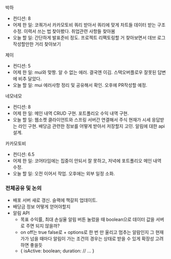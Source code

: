 
박하

- 컨디션: 8
- 어제 한 일: 코쿼가서 카카모토비 쿼리 받아서 쿼리에 맞게 차트들 데이터 받는 구조 수정. 이력서 쓰는 법 찾아봤다. 취업관련 사항들 찾아봄
- 오늘 할 일: 간단하게 발표준비 정도. 프로젝트 리팩토링할 거 찾아보면서 데브 로그 작성할만한 거리 찾아보기

제이

- 컨디션: 5
- 어제 한 일: mui와 맞짱. 알 수 없는 에러. 결국엔 이김. 스택오버플로우 잘못된 답변에 비추 달았다.
- 오늘 할 일: mui 에러사항 정리 및 공유해서 확인. 오후에 PR작성할 예정.

네모네모

- 컨디션: 8
- 어제 한 일: 메인 내역 CRUD 구현. 포트폴리오 수익 내역 구현.
- 오늘 할 일: 웹소켓 클라이언트와 스프링 서버간 연결해서 주식 현재가 시세 응답받는 라인 구현. 배당금 관련한 정보를 어떻게 받아서 저장할지 고민. 알림에 대한 api 설계.

카카모토비

- 컨디션: 6.5
- 어제 한 일: 코어타임에는 집중이 안되서 잘 못하고, 저녁에 포트폴리오 메인 내역 수정.
- 오늘 할 일: 오전 이어서 작업. 오후에는 외부 일정 소화.

### 전체공유 및 논의

- 배포 서버 새로 갱신. 슬랙에 책갈피 업데이트.
- 배당금 정보 어떻게 얻어야할지
- 알림 API
	- 목표 수익률, 최대 손실율 알림 버튼 눌렀을 때 boolean으로 데이터 값을 서버로 주면 되지 않을까?
	- on off는 true false로 + options로 한 번 만 울리고 멈추는 알람인지 그 현재가가 넘을 때마다 알림이 가는 조건의 경우는 상태로 받을 수 있게 확장성 고려하면 좋을듯
	- { isActive: boolean; duration: // ... }